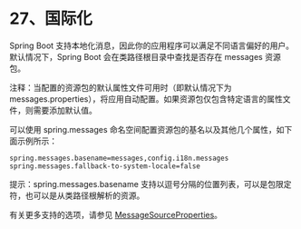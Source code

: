 # 27、国际化

Spring Boot 支持本地化消息，因此你的应用程序可以满足不同语言偏好的用户。默认情况下，Spring Boot 会在类路径根目录中查找是否存在 messages 资源包。

注释：当配置的资源包的默认属性文件可用时（即默认情况下为 messages.properties），将应用自动配置。如果资源包仅包含特定语言的属性文件，则需要添加默认值。

可以使用 spring.messages 命名空间配置资源包的基名以及其他几个属性，如下面示例所示：

    spring.messages.basename=messages,config.i18n.messages
    spring.messages.fallback-to-system-locale=false

提示：spring.messages.basename 支持以逗号分隔的位置列表，可以是包限定符，也可以是从类路径根解析的资源。

有关更多支持的选项，请参见 [MessageSourceProperties](https://github.com/spring-projects/spring-boot/tree/v2.1.6.RELEASE/spring-boot-project/spring-boot-autoconfigure/src/main/java/org/springframework/boot/autoconfigure/context/MessageSourceProperties.java)。